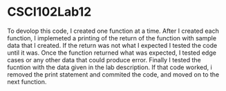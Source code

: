 # CSCI102Lab12
To devolop this code, I created one function at a time. After I created each function, I implemeted a printing of the return of the function with sample data that I created. If the return was not what I expected I tested the code until it was. Once the function returned what was expected, I tested edge cases or any other data that could produce error. Finally I tested the fucntion with the data given in the lab description. If that code worked, i removed the print statement and commited the code, and moved on to the next function.
